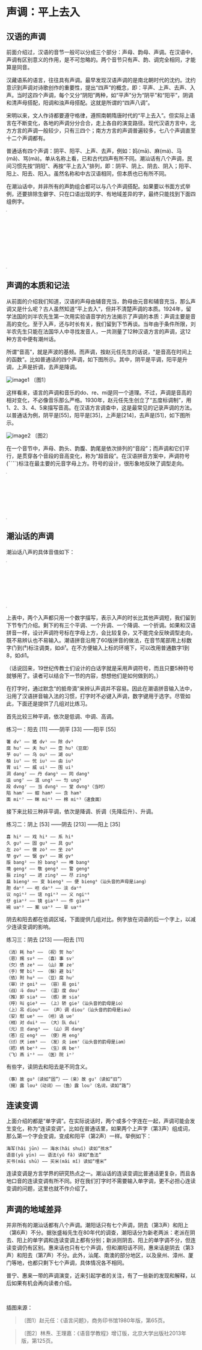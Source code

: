 # 声调：平上去入

## 汉语的声调

前面介绍过，汉语的音节一般可以分成三个部分：声母、韵母、声调。在汉语中，声调有区别意义的作用，是不可忽略的。两个音节只有声、韵、调完全相同，才能算是同音。

汉藏语系的语言，往往具有声调。最早发现汉语声调的是南北朝时代的沈约。沈约意识到声调对诗歌创作的重要性，提出“四声”的概念，即：平声、上声、去声、入声。当时这四个声调，每个又分“阴阳”两种，如“平声”分为“阴平”和“阳平”，阴调和清声母搭配，阳调和浊声母搭配。这就是所谓的“四声八调”。

宋明以来，文人作诗都要遵守格律，遵照南朝隋唐时代的“平上去入”。但实际上语言在不断变化，各地的声调分分合合，走上各自的演变路径。现代汉语方言中，北方方言的声调一般较少，只有三四个；南方方言的声调普遍较多，七八个声调直至十二个声调都有。

普通话有四个声调：阴平、阳平、上声、去声，例如：妈(mā)、麻(má)、马(mǎ)、骂(mà)。单从名称上看，已和古代四声有所不同。潮汕话有八个声调，民间习惯先按“阴阳”、再按“平上去入”排列，即：阴平、阴上、阴去、阴入；阳平、阳上、阳去、阳入。虽然名称和中古汉语相同，但本质也已有所不同。

在潮汕话中，并非所有的声韵组合都可以与八个声调搭配。如果要以书面方式举例，还要排除生僻字、只在口语出现的字、有地域差异的字，最终只能找到下面四组例字。

<table style="width:1px; white-space:nowrap; text-align:center;">
  <tr>
    <td></td>
    <td>阴平¹</td>
    <td>阴上²</td>
    <td>阴去³</td>
    <td>阴入⁴</td>
    <td>阳平⁵</td>
    <td>阳上⁶</td>
    <td>阳去⁷</td>
    <td>阳入⁸</td>
  </tr>
  <tr>
    <td>di / dih</td>
    <td>低</td>
    <td>抵</td>
    <td>帝</td>
    <td>滴</td>
    <td>池</td>
    <td>弟</td>
    <td>地</td>
    <td>碟</td>
  </tr>
  <tr>
    <td>do / doh</td>
    <td>刀</td>
    <td>短</td>
    <td>倒</td>
    <td>卓</td>
    <td>逃</td>
    <td>在</td>
    <td>袋</td>
    <td>夺</td>
  </tr>
  <tr>
    <td>si / sih</td>
    <td>诗</td>
    <td>死</td>
    <td>世</td>
    <td>薛</td>
    <td>时</td>
    <td>是</td>
    <td>示</td>
    <td>蚀</td>
  </tr>
  <tr>
    <td>hung / huk</td>
    <td>分</td>
    <td>粉</td>
    <td>训</td>
    <td>忽</td>
    <td>云</td>
    <td>混</td>
    <td>份</td>
    <td>佛</td>
  </tr>
</table>

## 声调的本质和记法

从前面的介绍我们知道，汉语的声母由辅音充当，韵母由元音和辅音充当，那么声调又是什么呢？古人虽然知道“平上去入”，但并不清楚声调的本质。1924年，留学法国的刘半农先生第一次用实验语音学的方法揭示了声调的本质：声调主要是音高的变化。至于入声，还与时长有关，我们留到下节再谈。当年由于条件所限，刘半农先生只能在法国华人中寻找发音人，一共测量了12种汉语方言的声调，这12种方言中便有潮州话。

所谓“音高”，就是声波的基频。而声调，按赵元任先生的话说，“是音高在时间上的函数”。比如普通话的四个声调，如下图所示。其中，阴平是平调，阳平是升调，上声是折调，去声是降调。

![image1] 〔图1〕

这样看来，语言的声调和音乐的do、re、mi是同一个道理。不过，声调是音高的相对变化，不必像音乐那么严格。1930年，赵元任先生创立了“五度标调制”，用1、2、3、4、5来描写音高。在汉语方言调查中，这是最常见的记录声调的方法。以普通话为例，阴平是[55]，阳平是[35]，上声是[214]，去声是[51]，如下图所示。

![image2] 〔图2〕

在一个音节中，声母、韵头、韵腹、韵尾是依次排列的“音段”；而声调和它们平行，是贯穿各个音段的音高变化，称为“超音段”。在汉语拼音方案中，声调符号(ˉˊˇˋ)标注在最主要的元音字母上方。符号的设计，很形象地反映了调型走向。

<table style="width:1px; white-space:nowrap; text-align:center;">
  <tr>
    <td>调类</td>
    <td>阴平</td>
    <td>阳平</td>
    <td>上声</td>
    <td>去声</td>
  </tr>
  <tr>
    <td>调值</td>
    <td>55</td>
    <td>35</td>
    <td>214</td>
    <td>51</td>
  </tr>
  <tr>
    <td>调型</td>
    <td>平调</td>
    <td>升调</td>
    <td>折调</td>
    <td>降调</td>
  </tr>
  <tr>
    <td>标调符号</td>
    <td>mā</td>
    <td>má</td>
    <td>mǎ</td>
    <td>mà</td>
  </tr>
</table>

## 潮汕话的声调

潮汕话八声的具体音值如下：

<table style="width:1px; white-space:nowrap; text-align:center;">
  <tr>
    <td>调类</td>
    <td>阴平</td>
    <td>阴上</td>
    <td>阴去</td>
    <td>阴入</td>
    <td>阳平</td>
    <td>阳上</td>
    <td>阳去</td>
    <td>阳入</td>
  </tr>
  <tr>
    <td>调值</td>
    <td>33</td>
    <td>53</td>
    <td>213</td>
    <td>2</td>
    <td>55</td>
    <td>35</td>
    <td>11</td>
    <td>5</td>
  </tr>
  <tr>
    <td>调型</td>
    <td>中平调</td>
    <td>高降调</td>
    <td>低折调</td>
    <td>低促调</td>
    <td>高平调</td>
    <td>高升调</td>
    <td>低平调</td>
    <td>高促调</td>
  </tr>
  <tr>
    <td>标调符号</td>
    <td>di¹</td>
    <td>di²</td>
    <td>di³</td>
    <td>dih⁴</td>
    <td>di⁵</td>
    <td>di⁶</td>
    <td>di⁷</td>
    <td>dih⁸</td>
  </tr>
</table>

上表中，两个入声都只用一个数字描写，表示入声的时长比其他声调短，我们留到下节专门介绍。剩下的有三个平调、一个升调、一个降调、一个折调。如果和汉语拼音一样，设计声调符号标在字母上方，会比较复杂，又不能完全反映调型走向，既不易辨认也不易输入。潮语拼音沿用了60版拼音的做法，在音节尾部用上标数字(¹)到(⁸)标注调类，如di¹。在不方便输入上标的环境下，可以改用普通数字1到8，如di1。

（话说回来，19世纪传教士们设计的白话字就是采用声调符号，而且只要5种符号就够用了。读者可以结合下一节的内容，想想他们是如何做到的。）

在打字时，通过默念“的抵帝滴”来辨认声调并不容易。因此在潮语拼音输入法中，沿用了汉语拼音输入法的习惯，打字时不必键入声调，数字键用于选字。尽管如此，下面还是提供了几组对比练习。

首先比较三种平调，依次是低调、中调、高调。

练习一：阳去 [11] ——阴平 [33] ——阳平 [55]

```
箸 dv⁷ —— 猪 dv¹ —— 除 dv⁵
腐 hu⁷ —— 夫 hu¹ —— 壶 hu⁵（豆腐）
芋 ou⁷ —— 乌 ou¹ —— 湖 ou⁵
柚 iu⁷ —— 忧 iu¹ —— 由 iu⁵
胃 ui⁷ —— 威 ui¹ —— 围 ui⁵
洞 dang⁷ —— 丹 dang¹ —— 同 dang⁵
运 ung⁷ —— 温 ung¹ —— 匀 ung⁵
段 dvng⁷ —— 当 dvng¹ —— 堂 dvng⁵（当时）
陷 ham⁷ —— 蚶 ham¹ —— 含 ham⁵
面 miⁿ⁷ —— 眯 miⁿ¹ —— 棉 miⁿ⁵（速食面）
```

接下来比较三种非平调，依次是降调、折调（先降后升）、升调。

练习二：阴上 [53] ——阴去 [213] ——阳上 [35]

```
喜 hi² —— 戏 hi³ —— 系 hi⁶
久 gu² —— 固 gu³ —— 具 gu⁶
左 zo² —— 做 zo³ —— 坐 zo⁶
举 gv² —— 锯 gv³ —— 据 gv⁶
版 bang² —— 扮 bang³ —— 棒 bang⁶
境 geng² —— 敬 geng³ —— 警 geng⁶
振 zing² —— 进 zing³ —— 尽 zing⁶
扁 bieng² —— 变 bieng³ —— 便 bieng⁶（汕头音的声母是iang）
胆 daⁿ² —— 呾 daⁿ³ —— 淡 daⁿ⁶
议 ngiⁿ² —— 谊 ngiⁿ³ —— 义 ngiⁿ⁶
仔 giaⁿ² —— 镜 giaⁿ³ —— 件 giaⁿ⁶
碗 uaⁿ² —— 案 uaⁿ³ —— 旱 uaⁿ⁶
```

阴去和阳去都在低调区域，下面提供几组对比。例字放在词语的后一个字上，以减少连读变调的影响。

练习三：阴去 [213] ——阳去 [11]

```
（消）耗 ho³ —— （祝）贺 ho⁷
（恩）赐 sv³ —— （喜）事 sv⁷
（欠）债 ze³ —— （山）寨 ze⁷
（手）臂 bi³ —— （躲）避 bi⁷
（依）附 hu³ —— （豆）腐 hu⁷
（审）计 goi³ —— （容）易 goi⁷
（战）斗 dou³ —— （温）度 dou⁷
（推）卸 sia³ —— （感）谢 sia⁷
（呼）叫 gie³ —— （上）轿 gie⁷（汕头音的韵母是io）
（上）吊 diou³ —— （声）调 diou⁷（汕头音的韵母是iau）
（安）慰 ue³ —— （呾）话 ue⁷
（相）对 dui³ —— （大）队 dui⁷
（元）旦 dang³ —— （山）洞 dang⁷
（答）应 eng³ —— （使）用 eng⁷
（讨）厌 iem³ —— （发）炎 iem⁷（汕头音的韵母是iam）
（把）柄 beⁿ³ —— （生）病 beⁿ⁷
（飞）燕 iⁿ³ —— （医）院 iⁿ⁷
```

有些字，读阴去和阳去是不同含义。

```
（事）故 gu³（读如“固”）——（亲）故 gu⁷（读如“旧”）
（揭）露 lou³（动词）——（鱼）露 lou⁷（名词，读如“路”）
```

## 连读变调

上面介绍的都是“单字调”。在实际说话时，两个或多个字连在一起，声调可能会发生变化，称为“连读变调”。比如在普通话里，如果两个上声字（第3声）组成词，那么第一个字会变调，变成和阳平（第2声）一样。举例如下：

```
海军(hǎi jūn) —— 海水(hǎi shuǐ) 读如“孩水”
语音(yǔ yīn) —— 语法(yǔ fǎ) 读如“鱼法”
买书(mǎi shū) —— 买米(mǎi mǐ) 读如“埋米”
```

连读变调是方言学界的研究热点之一。潮汕话的连读变调比普通话更复杂，而且各地口音的连读变调有所不同。好在我们打字时不需要输入单字调，更不必担心连读变调的问题，这里也就不作介绍了。

## 声调的地域差异

并非所有的潮汕话都有八个声调。潮阳话只有七个声调，阴去（第3声）和阳上（第6声）不分。据张盛裕先生在80年代的调查，潮阳话分为新老两派：老派在阴去、阳上的单字调和连读变调上都有分别；新派则阴去、阳上的单字调不分，但连读变调仍有区别。惠来话也只有七个声调，但和潮阳话不同，惠来话是阴去（第3声）和阳去（第7声）不分。此外，汕尾、南澳的部分地区，以及泉州、漳州、厦门等地，也都只剩下七个声调，具体情况各不相同。

普宁、惠来一带的声调演变，近来引起学者的关注，有了一些新的发现和解释，以后如果有机会再向读者介绍。

<br>

插图来源：

> 〔图1〕赵元任：《语言问题》，商务印书馆1980年版，第65页。

> 〔图2〕林焘、王理嘉：《语音学教程》增订版，北京大学出版社2013年版，第125页。

[image1]: https://ww4.sinaimg.cn/large/006mIeATjw1f23n66m03hj30a003wjrk.jpg
[image2]: https://ww3.sinaimg.cn/large/006mIeATjw1f23m5qpmmdj305k05zaaa.jpg
